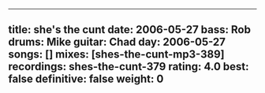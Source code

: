 
---
title: she's the cunt
date: 2006-05-27
bass:	Rob
drums:	Mike
guitar:	Chad
day: 2006-05-27
songs: []
mixes: [shes-the-cunt-mp3-389]
recordings: shes-the-cunt-379
rating: 4.0
best: false
definitive: false
weight: 0
---
